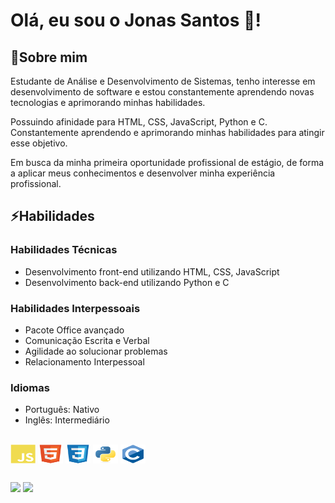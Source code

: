 # Olá, eu sou o Jonas Santos 👋!

## 🖖Sobre mim</h4>

Estudante de Análise e Desenvolvimento de Sistemas, tenho interesse em desenvolvimento de software e estou constantemente aprendendo novas tecnologias e aprimorando minhas habilidades.

Possuindo afinidade para HTML, CSS, JavaScript, Python e C. Constantemente aprendendo e aprimorando minhas habilidades para atingir esse objetivo.

Em busca da minha primeira oportunidade profissional de estágio, de forma a aplicar meus conhecimentos e desenvolver minha experiência profissional.
  
## ⚡Habilidades
### Habilidades Técnicas
- Desenvolvimento front-end utilizando HTML, CSS, JavaScript
- Desenvolvimento back-end utilizando Python e C
### Habilidades Interpessoais
- Pacote Office avançado
- Comunicação Escrita e Verbal
- Agilidade ao solucionar problemas
- Relacionamento Interpessoal
### Idiomas
- Português: Nativo
- Inglês: Intermediário

<div style="display: inline_block"><br>
  <img align="center" alt="Rafa-Js" height="30" width="40" src="https://raw.githubusercontent.com/devicons/devicon/master/icons/javascript/javascript-plain.svg">
  <img align="center" alt="Rafa-HTML" height="30" width="40" src="https://raw.githubusercontent.com/devicons/devicon/master/icons/html5/html5-original.svg">
  <img align="center" alt="Rafa-CSS" height="30" width="40" src="https://raw.githubusercontent.com/devicons/devicon/master/icons/css3/css3-original.svg">
  <img align="center" alt="Rafa-Python" height="30" width="40" src="https://raw.githubusercontent.com/devicons/devicon/master/icons/python/python-original.svg">
  <img align="center" alt="Rafa-Python" height="30" width="40" src="https://raw.githubusercontent.com/devicons/devicon/master/icons/c/c-original.svg">
</div>
  
  ##
 
<div> 
  <a href="https://instagram.com/jonass.sant0s" target="_blank"><img src="https://img.shields.io/badge/-Instagram-%23E4405F?style=for-the-badge&logo=instagram&logoColor=white" target="_blank"></a>
  <a href="https://www.linkedin.com/in/jonassant0s/" target="_blank"><img src="https://img.shields.io/badge/LinkedIn-0077B5?style=for-the-badge&logo=linkedin&logoColor=white" target="_blank"></a>
 
</div>
